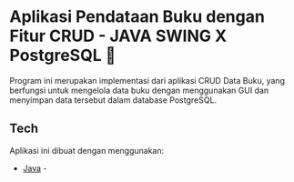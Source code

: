 # Aplikasi Pendataan Buku dengan Fitur CRUD - JAVA SWING X PostgreSQL 🚀
Program ini merupakan implementasi dari aplikasi CRUD Data Buku, yang berfungsi untuk mengelola data buku dengan menggunakan GUI dan menyimpan data tersebut dalam database PostgreSQL.
## Tech
Aplikasi ini dibuat dengan menggunakan:
- [Java](https://www.oracle.com/java/technologies/downloads/?er=221886) -
